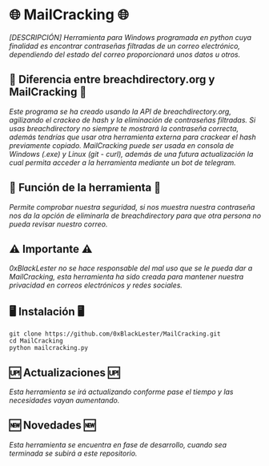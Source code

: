 # 🌐 MailCracking 🌐
_[DESCRIPCIÓN] Herramienta para Windows programada en python cuya finalidad es encontrar contraseñas filtradas de un correo electrónico, dependiendo del estado del correo proporcionará unos datos u otros._
## 🤔 Diferencia entre breachdirectory.org y MailCracking 🤔
_Este programa se ha creado usando la API de breachdirectory.org, agilizando el crackeo de hash y la eliminación de contraseñas filtradas._
_Si usas breachdirectory no siempre te mostrará la contraseña correcta, además tendrías que usar otra herramienta externa para crackear el hash previamente copiado._
_MailCracking puede ser usada en consola de Windows (.exe) y Linux (git - curl), además de una futura actualización la cual permita acceder a la herramienta mediante un bot de telegram._
## 🤔 Función de la herramienta 🤔
_Permite comprobar nuestra seguridad, si nos muestra nuestra contraseña nos da la opción de eliminarla de breachdirectory para que otra persona no pueda revisar nuestro correo._
## ⚠️ Importante ⚠️
_0xBlackLester no se hace responsable del mal uso que se le pueda dar a MailCracking, esta herramienta ha sido creada para mantener nuestra privacidad en correos electrónicos y redes sociales._
## 🖥️ Instalación 🖥️
```
git clone https://github.com/0xBlackLester/MailCracking.git
cd MailCracking
python mailcracking.py
```
## 🆙 Actualizaciones 🆙
_Esta herramienta se irá actualizando conforme pase el tiempo y las necesidades vayan aumentando._
## 🆕 Novedades 🆕
_Esta herramienta se encuentra en fase de desarrollo, cuando sea terminada se subirá a este repositorio._

